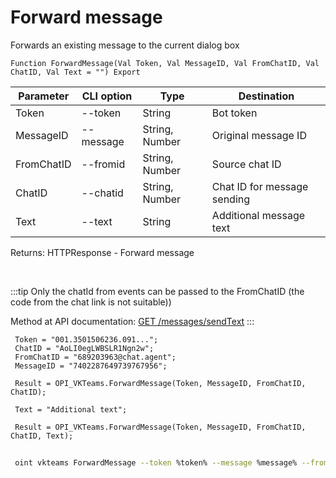 ﻿---
sidebar_position: 8
---

# Forward message
 Forwards an existing message to the current dialog box



`Function ForwardMessage(Val Token, Val MessageID, Val FromChatID, Val ChatID, Val Text = "") Export`

 | Parameter | CLI option | Type | Destination |
 |-|-|-|-|
 | Token | --token | String | Bot token |
 | MessageID | --message | String, Number | Original message ID |
 | FromChatID | --fromid | String, Number | Source chat ID |
 | ChatID | --chatid | String, Number | Chat ID for message sending |
 | Text | --text | String | Additional message text |

 
 Returns: HTTPResponse - Forward message

<br/>

:::tip
Only the chatId from events can be passed to the FromChatID (the code from the chat link is not suitable))

 Method at API documentation: [GET /messages/sendText](https://teams.vk.com/botapi/#/messages/get_messages_sendText)
:::
<br/>


```bsl title="Code example"
 Token = "001.3501506236.091...";
 ChatID = "AoLI0egLWBSLR1Ngn2w";
 FromChatID = "689203963@chat.agent";
 MessageID = "7402287649739767956";
 
 Result = OPI_VKTeams.ForwardMessage(Token, MessageID, FromChatID, ChatID);
 
 Text = "Additional text";
 
 Result = OPI_VKTeams.ForwardMessage(Token, MessageID, FromChatID, ChatID, Text);
```
	


```sh title="CLI command example"
 
 oint vkteams ForwardMessage --token %token% --message %message% --fromid %fromid% --chatid %chatid% --text %text%

```


